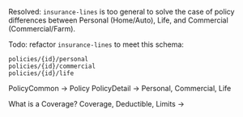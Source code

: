 

Resolved: `insurance-lines` is too general to solve the case of policy
differences between Personal (Home/Auto), Life, and Commercial
(Commercial/Farm).

Todo: refactor `insurance-lines` to meet this schema:

    policies/{id}/personal
    policies/{id}/commercial
    policies/{id}/life

PolicyCommon -> Policy
PolicyDetail -> Personal, Commercial, Life

What is a Coverage? 
Coverage, Deductible, Limits ->
